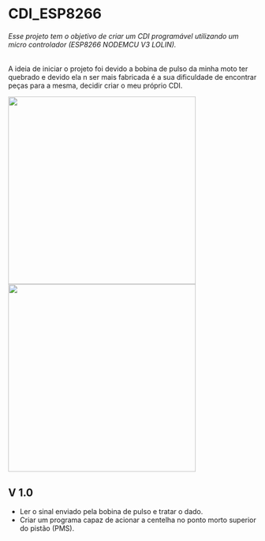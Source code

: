 # CDI_ESP8266
###### Esse projeto tem o objetivo de criar um CDI programável utilizando um micro controlador (ESP8266 NODEMCU V3 LOLIN).
  A ideia de iniciar o projeto foi devido a  bobina de pulso da minha moto ter quebrado e devido ela n ser mais fabricada
é a sua dificuldade de encontrar peças para a mesma, decidir criar o meu próprio CDI.

<div class = "box" float="left">
   <img src="https://drive.google.com/uc?export=view&id=1uNPNGEr_eZZ1yfOkmCtowzFnZrnbi0g1" width="380">
</div>
<div class = "box" float="left">
   <img src="https://drive.google.com/uc?export=view&id=14dv0OtyFJAYJr2Z8cLEEWsXQN53cSgDs" width="380">
</div>

## V 1.0
- Ler o sinal enviado pela bobina de pulso e tratar o dado.
- Criar um programa capaz de acionar a centelha no ponto morto superior do pistão (PMS).


